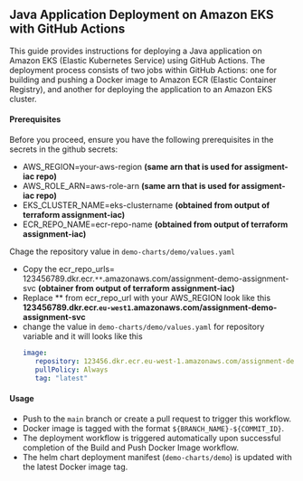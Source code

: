 ## Java Application Deployment on Amazon EKS with GitHub Actions
This guide provides instructions for deploying a Java application on Amazon EKS (Elastic Kubernetes Service) using GitHub Actions. The deployment process consists of two jobs within GitHub Actions: one for building and pushing a Docker image to Amazon ECR (Elastic Container Registry), and another for deploying the application to an Amazon EKS cluster.

#### Prerequisites
Before you proceed, ensure you have the following prerequisites in the secrets in the github secrets:
- AWS_REGION=your-aws-region **(same arn that is used for assigment-iac repo)**
- AWS_ROLE_ARN=aws-role-arn **(same arn that is used for assigment-iac repo)**
- EKS_CLUSTER_NAME=eks-clustername **(obtained from output of terraform assignment-iac)**
- ECR_REPO_NAME=ecr-repo-name **(obtained from output of terraform assignment-iac)**

Chage the repository value in `demo-charts/demo/values.yaml`
- Copy the ecr_repo_urls= 123456789.dkr.ecr.`**`.amazonaws.com/assignment-demo-assignment-svc **(obtainer from output of terraform assignment-iac)**
- Replace ** from ecr_repo_url with your AWS_REGION look like this **123456789.dkr.ecr.`eu-west1`.amazonaws.com/assignment-demo-assignment-svc**
- change the value in `demo-charts/demo/values.yaml` for repository variable and it will looks like this
  ```yaml
  image:
     repository: 123456.dkr.ecr.eu-west-1.amazonaws.com/assignment-demo-assignment-svc
     pullPolicy: Always
     tag: "latest"
  ```

#### Usage
- Push to the `main` branch or create a pull request to trigger this workflow.
- Docker image is tagged with the format `${BRANCH_NAME}-${COMMIT_ID}`.
- The deployment workflow is triggered automatically upon successful completion of the Build and Push Docker Image workflow.
- The helm chart deployment manifest (`demo-charts/demo`) is updated with the latest Docker image tag.
